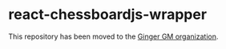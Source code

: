# react-chessboardjs-wrapper

This repository has been moved to the [Ginger GM organization](https://github.com/react-chessboardjs-wrapper).
